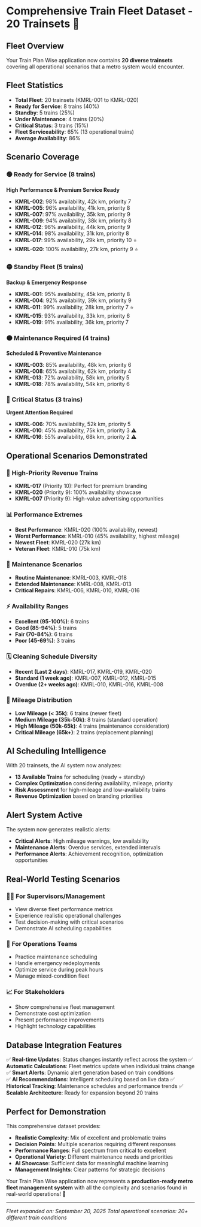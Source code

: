 # Comprehensive Train Fleet Dataset - 20 Trainsets 🚆

## Fleet Overview

Your Train Plan Wise application now contains **20 diverse trainsets** covering all operational scenarios that a metro system would encounter.

## Fleet Statistics

- **Total Fleet**: 20 trainsets (KMRL-001 to KMRL-020)
- **Ready for Service**: 8 trains (40%)
- **Standby**: 5 trains (25%)
- **Under Maintenance**: 4 trains (20%)
- **Critical Status**: 3 trains (15%)
- **Fleet Serviceability**: 65% (13 operational trains)
- **Average Availability**: 86%

## Scenario Coverage

### 🟢 Ready for Service (8 trains)

**High Performance & Premium Service Ready**

- **KMRL-002**: 98% availability, 42k km, priority 7
- **KMRL-005**: 96% availability, 41k km, priority 8
- **KMRL-007**: 97% availability, 35k km, priority 9
- **KMRL-009**: 94% availability, 38k km, priority 8
- **KMRL-012**: 96% availability, 44k km, priority 9
- **KMRL-014**: 98% availability, 31k km, priority 8
- **KMRL-017**: 99% availability, 29k km, priority 10 ⭐
- **KMRL-020**: 100% availability, 27k km, priority 9 ⭐

### 🟡 Standby Fleet (5 trains)

**Backup & Emergency Response**

- **KMRL-001**: 95% availability, 45k km, priority 8
- **KMRL-004**: 92% availability, 39k km, priority 9
- **KMRL-011**: 99% availability, 28k km, priority 7 ⭐
- **KMRL-015**: 93% availability, 33k km, priority 6
- **KMRL-019**: 91% availability, 36k km, priority 7

### 🟠 Maintenance Required (4 trains)

**Scheduled & Preventive Maintenance**

- **KMRL-003**: 85% availability, 48k km, priority 6
- **KMRL-008**: 65% availability, 62k km, priority 4
- **KMRL-013**: 72% availability, 58k km, priority 5
- **KMRL-018**: 78% availability, 54k km, priority 6

### 🔴 Critical Status (3 trains)

**Urgent Attention Required**

- **KMRL-006**: 70% availability, 52k km, priority 5
- **KMRL-010**: 45% availability, 75k km, priority 3 ⚠️
- **KMRL-016**: 55% availability, 68k km, priority 2 ⚠️

## Operational Scenarios Demonstrated

### 🎯 **High-Priority Revenue Trains**

- **KMRL-017** (Priority 10): Perfect for premium branding
- **KMRL-020** (Priority 9): 100% availability showcase
- **KMRL-007** (Priority 9): High-value advertising opportunities

### 📊 **Performance Extremes**

- **Best Performance**: KMRL-020 (100% availability, newest)
- **Worst Performance**: KMRL-010 (45% availability, highest mileage)
- **Newest Fleet**: KMRL-020 (27k km)
- **Veteran Fleet**: KMRL-010 (75k km)

### 🔧 **Maintenance Scenarios**

- **Routine Maintenance**: KMRL-003, KMRL-018
- **Extended Maintenance**: KMRL-008, KMRL-013
- **Critical Repairs**: KMRL-006, KMRL-010, KMRL-016

### ⚡ **Availability Ranges**

- **Excellent (95-100%)**: 6 trains
- **Good (85-94%)**: 5 trains
- **Fair (70-84%)**: 6 trains
- **Poor (45-69%)**: 3 trains

### 🗓️ **Cleaning Schedule Diversity**

- **Recent (Last 2 days)**: KMRL-017, KMRL-019, KMRL-020
- **Standard (1 week ago)**: KMRL-007, KMRL-012, KMRL-015
- **Overdue (2+ weeks ago)**: KMRL-010, KMRL-016, KMRL-008

### 🚧 **Mileage Distribution**

- **Low Mileage (< 35k)**: 6 trains (newer fleet)
- **Medium Mileage (35k-50k)**: 8 trains (standard operation)
- **High Mileage (50k-65k)**: 4 trains (maintenance consideration)
- **Critical Mileage (65k+)**: 2 trains (replacement planning)

## AI Scheduling Intelligence

With 20 trainsets, the AI system now analyzes:

- **13 Available Trains** for scheduling (ready + standby)
- **Complex Optimization** considering availability, mileage, priority
- **Risk Assessment** for high-mileage and low-availability trains
- **Revenue Optimization** based on branding priorities

## Alert System Active

The system now generates realistic alerts:

- **Critical Alerts**: High mileage warnings, low availability
- **Maintenance Alerts**: Overdue services, extended intervals
- **Performance Alerts**: Achievement recognition, optimization opportunities

## Real-World Testing Scenarios

### 👨‍💼 **For Supervisors/Management**

- View diverse fleet performance metrics
- Experience realistic operational challenges
- Test decision-making with critical scenarios
- Demonstrate AI scheduling capabilities

### 🔧 **For Operations Teams**

- Practice maintenance scheduling
- Handle emergency redeployments
- Optimize service during peak hours
- Manage mixed-condition fleet

### 📈 **For Stakeholders**

- Show comprehensive fleet management
- Demonstrate cost optimization
- Present performance improvements
- Highlight technology capabilities

## Database Integration Features

✅ **Real-time Updates**: Status changes instantly reflect across the system
✅ **Automatic Calculations**: Fleet metrics update when individual trains change
✅ **Smart Alerts**: Dynamic alert generation based on train conditions  
✅ **AI Recommendations**: Intelligent scheduling based on live data
✅ **Historical Tracking**: Maintenance schedules and performance trends
✅ **Scalable Architecture**: Ready for expansion beyond 20 trains

## Perfect for Demonstration

This comprehensive dataset provides:

- **Realistic Complexity**: Mix of excellent and problematic trains
- **Decision Points**: Multiple scenarios requiring different responses
- **Performance Ranges**: Full spectrum from critical to excellent
- **Operational Variety**: Different maintenance needs and priorities
- **AI Showcase**: Sufficient data for meaningful machine learning
- **Management Insights**: Clear patterns for strategic decisions

Your Train Plan Wise application now represents a **production-ready metro fleet management system** with all the complexity and scenarios found in real-world operations! 🎉

---

_Fleet expanded on: September 20, 2025_
_Total operational scenarios: 20+ different train conditions_
